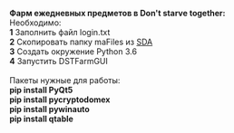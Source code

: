 <b>Фарм ежедневных предметов в Don't starve together:</b>
<br>
Необходимо: <br>
<b>1</b> Заполнить файл login.txt<br>
<b>2</b> Скопировать папку maFiles из <a href=https://github.com/jessecar96/steamdesktopauthenticator/releases>SDA</a><br>
<b>3</b> Создать окружение Python 3.6<br>
<b>4</b> Запустить DSTFarmGUI<br><br>
Пакеты нужные для работы:<br>
<b>
pip install PyQt5<br>
pip install pycryptodomex<br>
pip install pywinauto<br>
pip install qtable<br>
